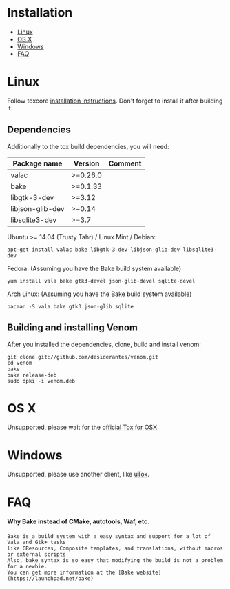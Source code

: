 Installation
============
- [Linux](#linux)
- [OS X](#os-x)
- [Windows](#windows)
- [FAQ](#faq)

Linux
=====

Follow toxcore [installation instructions](https://github.com/irungentoo/toxcore/blob/master/INSTALL.md#linux).
Don't forget to install it after building it.

Dependencies
------------

Additionally to the tox build dependencies, you will need:

| Package name     | Version   | Comment        |
|------------------|-----------|----------------|
| valac            | >=0.26.0  |                |
| bake             | >=0.1.33  |                |
| libgtk-3-dev     | >=3.12    |                |
| libjson-glib-dev | >=0.14    |                |
| libsqlite3-dev   | >=3.7     |                |


Ubuntu >= 14.04 (Trusty Tahr) / Linux Mint / Debian:
	
    apt-get install valac bake libgtk-3-dev libjson-glib-dev libsqlite3-dev

Fedora: (Assuming you have the Bake build system available)

    yum install vala bake gtk3-devel json-glib-devel sqlite-devel

Arch Linux: (Assuming you have the Bake build system available)

    pacman -S vala bake gtk3 json-glib sqlite

Building and installing Venom
-----------------------------

After you installed the dependencies, clone, build and install venom:

    git clone git://github.com/desiderantes/venom.git
    cd venom
    bake
    bake release-deb
    sudo dpki -i venom.deb

OS X
====

Unsupported, please wait for the [official Tox for OSX](https://github.com/Tox/Tox-OSX/)

Windows
=======

Unsupported, please use another client, like [uTox](https://utox.org).

FAQ
===
#### Why Bake instead of CMake, autotools, Waf, etc.
	Bake is a build system with a easy syntax and support for a lot of Vala and Gtk+ tasks
	like GResources, Composite templates, and translations, without macros or external scripts
	Also, bake syntax is so easy that modifying the build is not a problem for a newbie.
	You can get more information at the [Bake website](https://launchpad.net/bake) 
